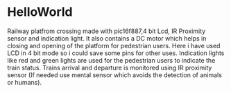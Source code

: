# HelloWorld
Railway platfrom crossing made with pic16f887,4 bit Lcd, IR Proximity sensor and indication light. 
It also contains a DC motor which helps in closing and opening of the platform for pedestrian users.
Here i have used LCD in 4 bit mode so i could save some pins for other uses.
Indication lights like red and green lights are used for the pedestrian users to indicate the train status.
Trains arrival and departure is monitored using IR proximity sensor (If needed use mental sensor which avoids the detection of animals or humans).
